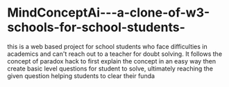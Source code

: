 # MindConceptAi---a-clone-of-w3-schools-for-school-students-
this is a web based project for school students who face difficulties in academics and can't reach out to a teacher for doubt solving. It follows the concept of paradox hack to first explain the concept in an easy way then create basic level questions for student to solve, ultimately reaching the given question helping students to clear their funda
